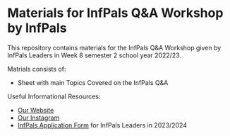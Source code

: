 # Materials for InfPals Q&A Workshop by InfPals

This repository contains materials for the InfPals Q&amp;A Workshop given by InfPals Leaders in Week 8 semester 2 school year 2022/23.

Matrials consists of:
- Sheet with main Topics Covered on the InfPals Q&A

Useful Informational Resources:
- [Our Website](https://infpals.github.io/)
- [Our Instagram](https://www.instagram.com/infpals/)
- [InfPals Application Form](https://forms.gle/SgcvzdUqdZ9dzs346) for InfPals Leaders in 2023/2024
